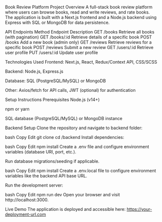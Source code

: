 Book Review Platform
Project Overview
A full-stack book review platform where users can browse books, read and write reviews, and rate books. The application is built with a Next.js frontend and a Node.js backend using Express with SQL or MongoDB for data persistence.

API Endpoints
Method	Endpoint	Description
GET	/books	Retrieve all books (with pagination)
GET	/books/:id	Retrieve details of a specific book
POST	/books	Add a new book (admin only)
GET	/reviews	Retrieve reviews for a specific book
POST	/reviews	Submit a new review
GET	/users/:id	Retrieve user profile
PUT	/users/:id	Update user profile

Technologies Used
Frontend: Next.js, React, Redux/Context API, CSS/SCSS

Backend: Node.js, Express.js

Database: SQL (PostgreSQL/MySQL) or MongoDB

Other: Axios/fetch for API calls, JWT (optional) for authentication

Setup Instructions
Prerequisites
Node.js (v14+)

npm or yarn

SQL database (PostgreSQL/MySQL) or MongoDB instance

Backend Setup
Clone the repository and navigate to backend folder:

bash
Copy
Edit
git clone <repo-url>
cd <repo-folder>/backend
Install dependencies:

bash
Copy
Edit
npm install
Create a .env file and configure environment variables (database URI, port, etc.).

Run database migrations/seeding if applicable.

bash
Copy
Edit
npm install
Create a .env.local file to configure environment variables like the backend API base URL.

Run the development server:

bash
Copy
Edit
npm run dev
Open your browser and visit http://localhost:3000.

Live Demo
The application is deployed and accessible here:
https://your-deployment-url.com

